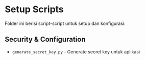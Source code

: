 # Setup Scripts

Folder ini berisi script-script untuk setup dan konfigurasi:

## Security & Configuration
- `generate_secret_key.py` - Generate secret key untuk aplikasi
